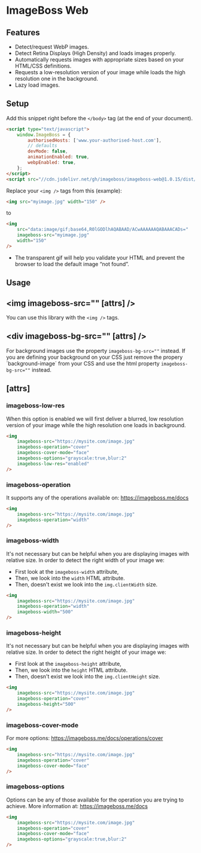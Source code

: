 # ImageBoss Web

## Features
* Detect/request WebP images.
* Detect Retina Displays (High Density) and loads images properly.
* Automatically requests images with appropriate sizes based on your HTML/CSS definitions.
* Requests a low-resolution version of your image while loads the high resolution one in the background.
* Lazy load images.


## Setup
Add this snippet right before the `</body>` tag (at the end of your document).
```html
<script type="text/javascript">
    window.ImageBoss = {
        authorisedHosts: ['www.your-authorised-host.com'],
        // defaults
        devMode: false,
        animationEnabled: true,
        webpEnabled: true,
    };
</script>
<script src="//cdn.jsdelivr.net/gh/imageboss/imageboss-web@1.0.15/dist/imageboss.min.js" type="text/javascript"></script>
```

Replace your `<img />` tags from this (example):
```html
<img src="myimage.jpg" width="150" />
```
to
```html
<img
    src="data:image/gif;base64,R0lGODlhAQABAAD/ACwAAAAAAQABAAACADs="
    imageboss-src="myimage.jpg"
    width="150"
/>
```

* The transparent gif will help you validate your HTML and prevent the browser to load the default image “not found”.

## Usage
## <img imageboss-src="" [attrs] />
You can use this library with the `<img />` tags.
## <div imageboss-bg-src="" [attrs] />
For background images use the property `imageboss-bg-src=""` instead. If you are defining your background on your CSS just remove the propery ´background-image´ from your CSS and use the html property `imageboss-bg-src=""` instead.

## [attrs]
### imageboss-low-res
When this option is enabled we will first deliver a blurred, low resolution version of your image while the high resolution one loads in background.
```html
<img
    imageboss-src="https://mysite.com/image.jpg"
    imageboss-operation="cover"
    imageboss-cover-mode="face"
    imageboss-options="grayscale:true,blur:2"
    imageboss-low-res="enabled"
/>
```
### imageboss-operation
It supports any of the operations available on: https://imageboss.me/docs
```html
<img
    imageboss-src="https://mysite.com/image.jpg"
    imageboss-operation="width"
/>
```
### imageboss-width
It's not necessary but can be helpful when you are displaying images with relative size.
In order to detect the right width of your image we:

* First look at the `imageboss-width` attribute,
* Then, we look into the `width` HTML attribute.
* Then, doesn't exist we look into the `img.clientWidth` size.

```html
<img
    imageboss-src="https://mysite.com/image.jpg"
    imageboss-operation="width"
    imageboss-width="500"
/>
```

### imageboss-height
It's not necessary but can be helpful when you are displaying images with relative size.
In order to detect the right height of your image we:

* First look at the `imageboss-height` attribute,
* Then, we look into the `height` HTML attribute.
* Then, doesn't exist we look into the `img.clientHeight` size.

```html
<img
    imageboss-src="https://mysite.com/image.jpg"
    imageboss-operation="cover"
    imageboss-height="500"
/>
```

### imageboss-cover-mode
For more options: https://imageboss.me/docs/operations/cover
```html
<img
    imageboss-src="https://mysite.com/image.jpg"
    imageboss-operation="cover"
    imageboss-cover-mode="face"
/>
```
### imageboss-options
Options can be any of those available for the operation you are trying to achieve. More information at: https://imageboss.me/docs
```html
<img
    imageboss-src="https://mysite.com/image.jpg"
    imageboss-operation="cover"
    imageboss-cover-mode="face"
    imageboss-options="grayscale:true,blur:2"
/>
```
